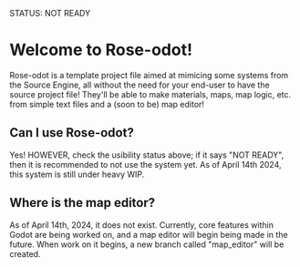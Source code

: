 STATUS: NOT READY

# Welcome to Rose-odot! 
Rose-odot is a template project file aimed at mimicing some systems from the Source Engine, all without the need for your end-user to have the source project file! They'll be able to make materials, maps, map logic, etc. from simple text files and a (soon to be) map editor!

## Can I use Rose-odot?
Yes! HOWEVER, check the usibility status above; if it says "NOT READY", then it is recommended to not use the system yet. As of April 14th 2024, this system is still under heavy WIP. 

## Where is the map editor?
As of April 14th, 2024, it does not exist. Currently, core features within Godot are being worked on, and a map editor will begin being made in the future. When work on it begins, a new branch called "map_editor" will be created.
